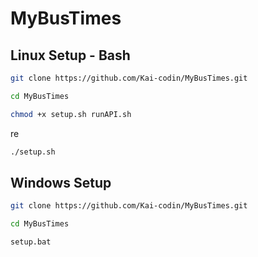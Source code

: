 # MyBusTimes  

## Linux Setup - Bash  
```bash
git clone https://github.com/Kai-codin/MyBusTimes.git
```

```bash
cd MyBusTimes
```

```bash
chmod +x setup.sh runAPI.sh
```
re
```bash
./setup.sh
```

## Windows Setup  
```bash
git clone https://github.com/Kai-codin/MyBusTimes.git
```

```bash
cd MyBusTimes
```

```bash
setup.bat
```
